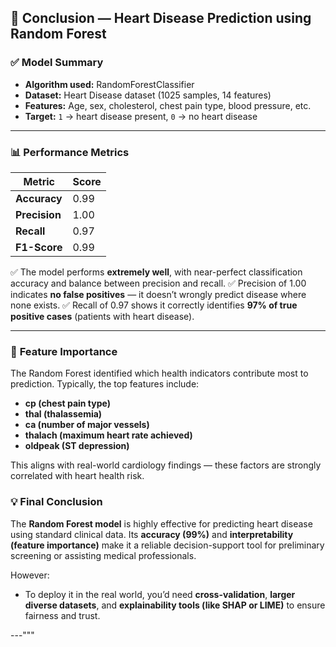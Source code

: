 ## 🧠 **Conclusion — Heart Disease Prediction using Random Forest**

### ✅ **Model Summary**

* **Algorithm used:** RandomForestClassifier
* **Dataset:** Heart Disease dataset (1025 samples, 14 features)
* **Features:** Age, sex, cholesterol, chest pain type, blood pressure, etc.
* **Target:** `1` → heart disease present, `0` → no heart disease

---

### 📊 **Performance Metrics**

| Metric        | Score |
| ------------- | ----- |
| **Accuracy**  | 0.99  |
| **Precision** | 1.00  |
| **Recall**    | 0.97  |
| **F1-Score**  | 0.99  |

✅ The model performs **extremely well**, with near-perfect classification accuracy and balance between precision and recall.
✅ Precision of 1.00 indicates **no false positives** — it doesn’t wrongly predict disease where none exists.
✅ Recall of 0.97 shows it correctly identifies **97% of true positive cases** (patients with heart disease).

---

### 🌿 **Feature Importance**

The Random Forest identified which health indicators contribute most to prediction.
Typically, the top features include:

* **cp (chest pain type)**
* **thal (thalassemia)**
* **ca (number of major vessels)**
* **thalach (maximum heart rate achieved)**
* **oldpeak (ST depression)**

This aligns with real-world cardiology findings — these factors are strongly correlated with heart health risk.
### 💡 **Final Conclusion**

The **Random Forest model** is highly effective for predicting heart disease using standard clinical data.
Its **accuracy (99%)** and **interpretability (feature importance)** make it a reliable decision-support tool for preliminary screening or assisting medical professionals.

However:

* To deploy it in the real world, you’d need **cross-validation**, **larger diverse datasets**, and **explainability tools (like SHAP or LIME)** to ensure fairness and trust.

---"""
